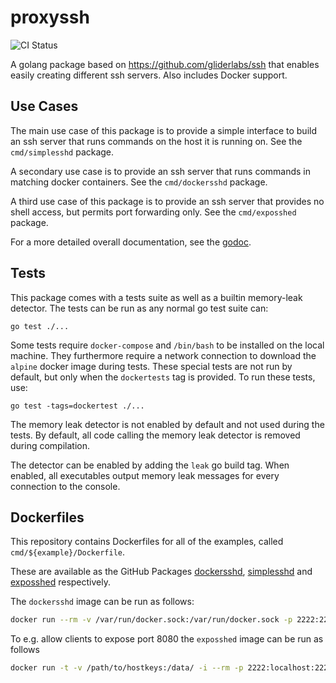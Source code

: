 # proxyssh

![CI Status](https://github.com/tkw1536/proxyssh/workflows/CI/badge.svg)


A golang package based on https://github.com/gliderlabs/ssh that enables easily creating different ssh servers. 
Also includes Docker support. 

## Use Cases

The main use case of this package is to provide a simple interface to build an ssh server that runs commands on the host it is running on. 
See the `cmd/simplesshd` package. 

A secondary use case is to provide an ssh server that runs commands in matching docker containers. 
See the `cmd/dockersshd` package. 

A third use case of this package is to provide an ssh server that provides no shell access, but permits port forwarding only. 
See the `cmd/exposshed` package.

For a more detailed overall documentation, see the [godoc](https://pkg.go.dev/github.com/tkw1536/proxyssh). 

## Tests

This package comes with a tests suite as well as a builtin memory-leak detector.
The tests can be run as any normal go test suite can:

    go test ./...

Some tests require `docker-compose` and `/bin/bash` to be installed on the local machine.
They furthermore require a network connection to download the `alpine` docker image during tests.
These special tests are not run by default, but only when the `dockertests` tag is provided.
To run these tests, use:

    go test -tags=dockertest ./...

The memory leak detector is not enabled by default and not used during the tests.
By default, all code calling the memory leak detector is removed during compilation. 

The detector can be enabled by adding the `leak` go build tag. 
When enabled, all executables output memory leak messages for every connection to the console.

## Dockerfiles

This repository contains Dockerfiles for all of the examples, called `cmd/${example}/Dockerfile`. 

These are available as the GitHub Packages [dockersshd](https://github.com/users/tkw1536/packages/container/package/dockersshd), [simplesshd](https://github.com/users/tkw1536/packages/container/package/simplesshd) and [exposshed](https://github.com/users/tkw1536/packages/container/package/exposshed) respectively. 

The `dockersshd` image can be run as follows:

```bash
docker run --rm -v /var/run/docker.sock:/var/run/docker.sock -p 2222:2222 ghcr.io/tkw1536/dockersshd:latest
```

To e.g. allow clients to expose port 8080 the `exposshed` image can be run as follows

```bash
docker run -t -v /path/to/hostkeys:/data/ -i --rm -p 2222:localhost:2222 -p 8080:8080 ghcr.io/tkw1536/exposshed:latest -R 0.0.0.0:8080
```
